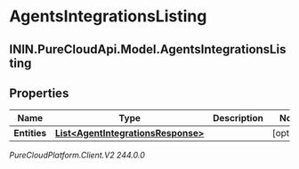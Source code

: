 # AgentsIntegrationsListing

## ININ.PureCloudApi.Model.AgentsIntegrationsListing

## Properties

|Name | Type | Description | Notes|
|------------ | ------------- | ------------- | -------------|
| **Entities** | [**List&lt;AgentIntegrationsResponse&gt;**](AgentIntegrationsResponse) |  | [optional] |



_PureCloudPlatform.Client.V2 244.0.0_
